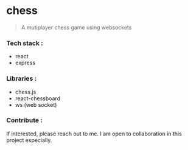 # chess
> A mutiplayer chess game using websockets

### Tech stack : 
- react
- express

### Libraries : 
-  chess.js 
-  react-chessboard
-  ws (web socket)

### Contribute : 
If interested, please reach out to me. I am open to collaboration in this project especially. 
